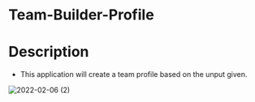 # Team-Builder-Profile

# Description 
* This application will create a team profile based on the unput given.

![2022-02-06 (2)](https://user-images.githubusercontent.com/86794135/152716296-1a61507f-e7ef-4ca9-bb06-09846471d2a3.png)

